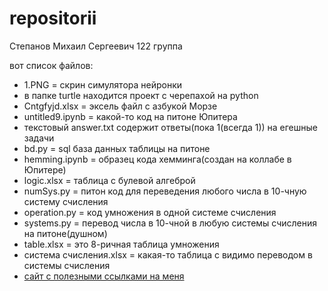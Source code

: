 # repositorii
Степанов Михаил Сергеевич
122 группа

вот список файлов:
- 1.PNG = скрин симулятора нейронки
- в папке turtle находится проект с черепахой на python
- Cntgfyjd.xlsx = эксель файл с азбукой Морзе
- untitled9.ipynb = какой-то код на питоне Юпитера
- текстовый answer.txt содержит ответы(пока 1(всегда 1)) на егешные задачи
- bd.py = sql база данных таблицы на питоне
- hemming.ipynb = образец кода хемминга(создан на коллабе в Юпитере)
- logic.xlsx = таблица с булевой алгеброй
- numSys.py = питон код для переведения любого числа в 10-чную систему счисления
- operation.py = код умножения в одной системе счисления
- systems.py = перевод числа в 10-чной в любую системы счисления на питоне(душном)
- table.xlsx = это 8-ричная таблица умножения
- система счисления.xlsx = какая-то таблица с видимо переводом в системы счисления
- [сайт с полезными ссылками на меня](https://LostnightRX.github.io)
